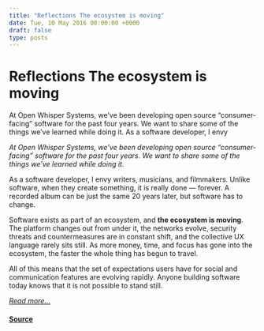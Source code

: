 ```yaml
---
title: "Reflections The ecosystem is moving"
date: Tue, 10 May 2016 00:00:00 +0000
draft: false
type: posts
---
```

# Reflections The ecosystem is moving





 At Open Whisper Systems, we’ve been developing open source “consumer-facing” software for the past four years. We want to share some of the things we’ve learned while doing it. As a software developer, I envy

_At Open Whisper Systems, we’ve been developing open source “consumer-facing” software for the past four years. We want to share some of the things we’ve learned while doing it._

As a software developer, I envy writers, musicians, and filmmakers. Unlike software, when they create something, it is really done — forever. A recorded album can be just the same 20 years later, but software has to change.

Software exists as part of an ecosystem, and **the ecosystem is moving**. The platform changes out from under it, the networks evolve, security threats and countermeasures are in constant shift, and the collective UX language rarely sits still. As more money, time, and focus has gone into the ecosystem, the faster the whole thing has begun to travel.

All of this means that the set of expectations users have for social and communication features are evolving rapidly. Anyone building software today knows that it is not possible to stand still.

[_Read more..._](https://signal.org/blog/the-ecosystem-is-moving/)

#### [Source](https://signal.org/blog/the-ecosystem-is-moving/)

